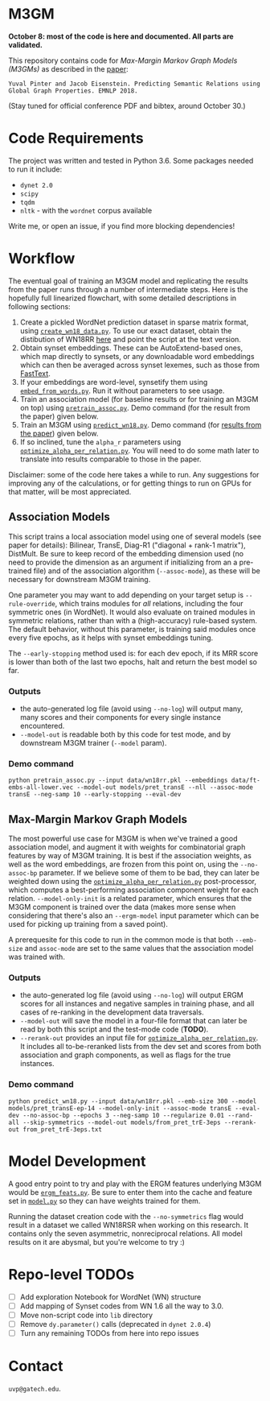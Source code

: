 # M3GM

**October 8: most of the code is here and documented. All parts are validated.**

This repository contains code for *Max-Margin Markov Graph Models (M3GMs)* as described in the [paper](http://arxiv.org/abs/1808.08644):

```
Yuval Pinter and Jacob Eisenstein. Predicting Semantic Relations using Global Graph Properties. EMNLP 2018.
```

(Stay tuned for official conference PDF and bibtex, around October 30.)

# Code Requirements

The project was written and tested in Python 3.6. Some packages needed to run it include:
* `dynet 2.0`
* `scipy`
* `tqdm`
* `nltk` - with the `wordnet` corpus available

Write me, or open an issue, if you find more blocking dependencies!

# Workflow

The eventual goal of training an M3GM model and replicating the results from the paper runs through a number of intermediate steps. Here is the hopefully full linearized flowchart, with some detailed descriptions in following sections:
1. Create a pickled WordNet prediction dataset in sparse matrix format, using [`create_wn18_data.py`](create_wn18_data.py). To use our exact dataset, obtain the distibution of WN18RR [here](https://github.com/villmow/datasets_knowledge_embedding/tree/master/WN18RR) and point the script at the text version.
1. Obtain synset embeddings. These can be AutoExtend-based ones, which map directly to synsets, or any downloadable word embeddings which can then be averaged across synset lexemes, such as those from [FastText](https://fasttext.cc/).
  1. If your embeddings are word-level, synsetify them using [`embed_from_words.py`](embed_from_words.py). Run it without parameters to see usage.
1. Train an association model (for baseline results or for training an M3GM on top) using [`pretrain_assoc.py`](pretrain_assoc.py). Demo command (for the result from the paper) given below.
1. Train an M3GM using [`predict_wn18.py`](predict_wn18.py). Demo command (for [results from the paper](https://nlpprogress.com/relation_prediction.html)) given below.
  1. If so inclined, tune the `alpha_r` parameters using [`optimize_alpha_per_relation.py`](optimize_alpha_per_relation.py). You will need to do some math later to translate into results comparable to those in the paper.

Disclaimer: some of the code here takes a while to run. Any suggestions for improving any of the calculations, or for getting things to run on GPUs for that matter, will be most appreciated.

## Association Models

This script trains a local association model using one of several models (see paper for details): Bilinear, TransE, Diag-R1 ("diagonal + rank-1 matrix"), DistMult.
Be sure to keep record of the embedding dimension used (no need to provide the dimension as an argument if initializing from an a pre-trained file) and of the association algorithm (`--assoc-mode`), as these will be necessary for downstream M3GM training.

One parameter you may want to add depending on your target setup is `--rule-override`, which trains modules for *all* relations, including the four symmetric ones (in WordNet).
It would also evaluate on trained modules in symmetric relations, rather than with a (high-accuracy) rule-based system.
The default behavior, without this parameter, is training said modules once every five epochs, as it helps with synset embeddings tuning.

The `--early-stopping` method used is: for each dev epoch, if its MRR score is lower than both of the last two epochs, halt and return the best model so far.

### Outputs
* the auto-generated log file (avoid using `--no-log`) will output many, many scores and their components for every single instance encountered.
* `--model-out` is readable both by this code for test mode, and by downstream M3GM trainer (`--model` param).

### Demo command
```
python pretrain_assoc.py --input data/wn18rr.pkl --embeddings data/ft-embs-all-lower.vec --model-out models/pret_transE --nll --assoc-mode transE --neg-samp 10 --early-stopping --eval-dev
```

## Max-Margin Markov Graph Models

The most powerful use case for M3GM is when we've trained a good association model, and augment it with weights for combinatorial graph features by way of M3GM training.
It is best if the association weights, as well as the word embeddings, are frozen from this point on, using the `--no-assoc-bp` parameter. If we believe some of them to be bad, they can later be weighted down using the [`optimize_alpha_per_relation.py`](optimize_alpha_per_relation.py) post-processor, which computes a best-performing association component weight for each relation.
`--model-only-init` is a related parameter, which ensures that the M3GM component is trained over the data (makes more sense when considering that there's also an `--ergm-model` input parameter which can be used for picking up training from a saved point).

A prerequesite for this code to run in the common mode is that both `--emb-size` and `assoc-mode` are set to the same values that the association model was trained with.

### Outputs
* the auto-generated log file (avoid using `--no-log`) will output ERGM scores for all instances and negative samples in training phase, and all cases of re-ranking in the development data traversals.
* `--model-out` will save the model in a four-file format that can later be read by both this script and the test-mode code (**TODO**).
* `--rerank-out` provides an input file for [`optimize_alpha_per_relation.py`](optimize_alpha_per_relation.py). It includes all to-be-reranked lists from the dev set and scores from both association and graph components, as well as flags for the true instances.

### Demo command
```
python predict_wn18.py --input data/wn18rr.pkl --emb-size 300 --model models/pret_transE-ep-14 --model-only-init --assoc-mode transE --eval-dev --no-assoc-bp --epochs 3 --neg-samp 10 --regularize 0.01 --rand-all --skip-symmetrics --model-out models/from_pret_trE-3eps --rerank-out from_pret_trE-3eps.txt
```

# Model Development

A good entry point to try and play with the ERGM features underlying M3GM would be [`ergm_feats.py`](ergm_feats.py). Be sure to enter them into the cache and feature set in [`model.py`](model.py) so they can have weights trained for them.

Running the dataset creation code with the `--no-symmetrics` flag would result in a dataset we called WN18RSR when working on this research. It contains only the seven asymmetric, nonreciprocal relations. All model results on it are abysmal, but you're welcome to try :)

# Repo-level TODOs

- [ ] Add exploration Notebook for WordNet (WN) structure
- [ ] Add mapping of Synset codes from WN 1.6 all the way to 3.0.
- [ ] Move non-script code into `lib` directory
- [ ] Remove `dy.parameter()` calls (deprecated in `dynet 2.0.4`)
- [ ] Turn any remaining TODOs from here into repo issues

# Contact
`uvp@gatech.edu`.
